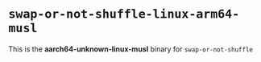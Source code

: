# `swap-or-not-shuffle-linux-arm64-musl`

This is the **aarch64-unknown-linux-musl** binary for `swap-or-not-shuffle`
